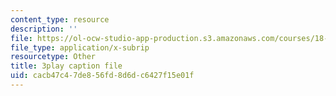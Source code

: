```yaml
---
content_type: resource
description: ''
file: https://ol-ocw-studio-app-production.s3.amazonaws.com/courses/18-01sc-single-variable-calculus-fall-2010/cacb47c47de856fd8d6dc6427f15e01f_9v25gg2qJYE.vtt
file_type: application/x-subrip
resourcetype: Other
title: 3play caption file
uid: cacb47c4-7de8-56fd-8d6d-c6427f15e01f
---
```

